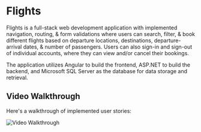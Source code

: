 # Flights

Flights is a full-stack web development application with implemented navigation, routing, & form validations where users can search, filter, & book different flights based on departure locations, destinations, departure-arrival dates, & number of passengers. Users can also sign-in and sign-out of individual accounts, where they can view and/or cancel their bookings.

The application utilizes Angular to build the frontend, ASP.NET to build the backend, and Microsoft SQL Server as the database for data storage and retrieval.

## Video Walkthrough

Here's a walkthrough of implemented user stories:

<img src='walkthrough.gif' title='Video Walkthrough' width='' alt='Video Walkthrough' />

